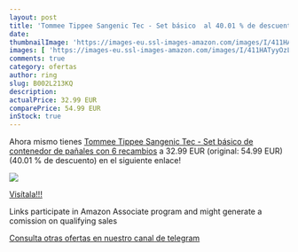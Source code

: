 ```yaml
---
layout: post
title: 'Tommee Tippee Sangenic Tec - Set básico  al 40.01 % de descuento'
date: 
thumbnailImage: 'https://images-eu.ssl-images-amazon.com/images/I/411HATyyOzL._SL200_.jpg'
images: [ 'https://images-eu.ssl-images-amazon.com/images/I/411HATyyOzL._SL200_.jpg' ]
comments: true
category: ofertas
author: ring
slug: B002L213KQ
description:
actualPrice: 32.99 EUR
comparePrice: 54.99 EUR
inStock: true
---
```


Ahora mismo tienes [Tommee Tippee Sangenic Tec - Set básico de contenedor de pañales  con 6 recambios](https://www.amazon.es/dp/B002L213KQ/?tag=tolees-21) a 32.99 EUR (original: 54.99 EUR) (40.01 %  de descuento) en el siguiente enlace!

[![](https://images-eu.ssl-images-amazon.com/images/I/411HATyyOzL._SL200_.jpg)](https://www.amazon.es/dp/B002L213KQ/?tag=tolees-21)

[Visítala!!!](https://www.amazon.es/dp/B002L213KQ/?tag=tolees-21)

Links participate in Amazon Associate program and might generate a comission on qualifying sales

[Consulta otras ofertas en nuestro canal de telegram](https://t.me/s/ofertas25)
